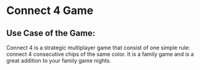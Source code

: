 # Connect 4 Game

## Use Case of the Game:
Connect 4 is a strategic multiplayer game that consist of one simple rule: connect 4 consecutive chips of the same color.
It is a family game and is a great addition to your family game nights.

